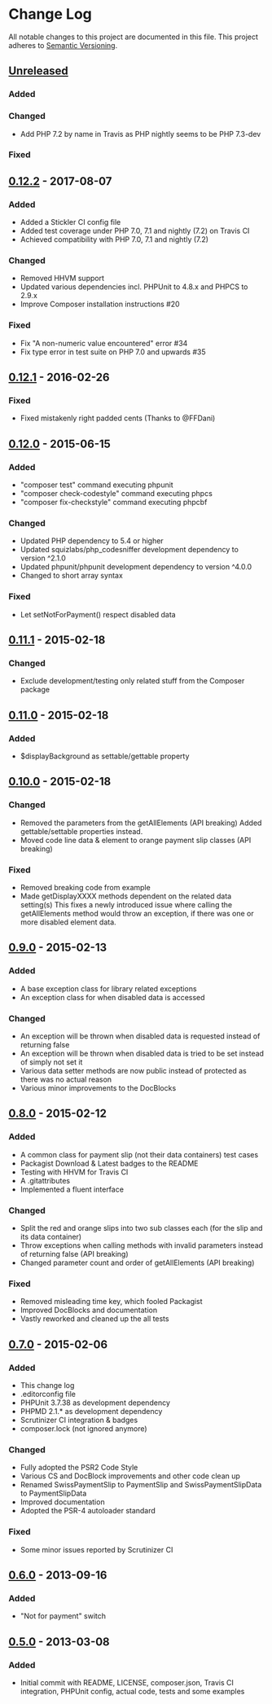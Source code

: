 # Change Log
All notable changes to this project are documented in this file.
This project adheres to [Semantic Versioning](http://semver.org/).

## [Unreleased](https://github.com/ravage84/SwissPaymentSlip/compare/0.12.2...master)
### Added

### Changed
- Add PHP 7.2 by name in Travis as PHP nightly seems to be PHP 7.3-dev

### Fixed

## [0.12.2](https://github.com/ravage84/SwissPaymentSlip/releases/tag/0.12.2) - 2017-08-07
### Added
- Added a Stickler CI config file
- Added test coverage under PHP 7.0, 7.1 and nightly (7.2) on Travis CI
- Achieved compatibility with PHP 7.0, 7.1 and nightly (7.2)

### Changed
- Removed HHVM support
- Updated various dependencies incl. PHPUnit to 4.8.x and PHPCS to 2.9.x
- Improve Composer installation instructions #20

### Fixed
- Fix "A non-numeric value encountered" error #34
- Fix type error in test suite on PHP 7.0 and upwards #35

## [0.12.1](https://github.com/ravage84/SwissPaymentSlip/releases/tag/0.12.1) - 2016-02-26
### Fixed
- Fixed mistakenly right padded cents (Thanks to @FFDani)

## [0.12.0](https://github.com/ravage84/SwissPaymentSlip/releases/tag/0.12.0) - 2015-06-15
### Added
- "composer test" command executing phpunit
- "composer check-codestyle" command executing phpcs
- "composer fix-checkstyle" command executing phpcbf

### Changed
- Updated PHP dependency to 5.4 or higher
- Updated squizlabs/php_codesniffer development dependency to version ^2.1.0
- Updated phpunit/phpunit development dependency to version ^4.0.0
- Changed to short array syntax

### Fixed
- Let setNotForPayment() respect disabled data

## [0.11.1](https://github.com/ravage84/SwissPaymentSlip/releases/tag/0.11.1) - 2015-02-18
### Changed
- Exclude development/testing only related stuff from the Composer package

## [0.11.0](https://github.com/ravage84/SwissPaymentSlip/releases/tag/0.11.0) - 2015-02-18
### Added
- $displayBackground as settable/gettable property

## [0.10.0](https://github.com/ravage84/SwissPaymentSlip/releases/tag/0.10.0) - 2015-02-18
### Changed
- Removed the parameters from the getAllElements (API breaking)
  Added gettable/settable properties instead.
- Moved code line data & element to orange payment slip classes (API breaking)

### Fixed
- Removed breaking code from example
- Made getDisplayXXXX methods dependent on the related data setting(s)
  This fixes a newly introduced issue where calling the getAllElements method
  would throw an exception, if there was one or more disabled element data.

## [0.9.0](https://github.com/ravage84/SwissPaymentSlip/releases/tag/0.9.0) - 2015-02-13
### Added
- A base exception class for library related exceptions
- An exception class for when disabled data is accessed

### Changed
- An exception will be thrown when disabled data is requested instead of returning false
- An exception will be thrown when disabled data is tried to be set instead of simply not set it
- Various data setter methods are now public instead of protected as there was no actual reason
- Various minor improvements to the DocBlocks

## [0.8.0](https://github.com/ravage84/SwissPaymentSlip/releases/tag/0.8.0) - 2015-02-12
### Added
- A common class for payment slip (not their data containers) test cases
- Packagist Download & Latest badges to the README
- Testing with HHVM for Travis CI
- A .gitattributes
- Implemented a fluent interface

### Changed
- Split the red and orange slips into two sub classes each (for the slip and its data container)
- Throw exceptions when calling methods with invalid parameters instead of returning false (API breaking)
- Changed parameter count and order of getAllElements (API breaking)

### Fixed
- Removed misleading time key, which fooled Packagist
- Improved DocBlocks and documentation
- Vastly reworked and cleaned up the all tests

## [0.7.0](https://github.com/ravage84/SwissPaymentSlip/releases/tag/0.7.0) - 2015-02-06
### Added
- This change log
- .editorconfig file
- PHPUnit 3.7.38 as development dependency
- PHPMD 2.1.* as development dependency
- Scrutinizer CI integration & badges
- composer.lock (not ignored anymore)

### Changed
- Fully adopted the PSR2 Code Style
- Various CS and DocBlock improvements and other code clean up
- Renamed SwissPaymentSlip to PaymentSlip and SwissPaymentSlipData to PaymentSlipData
- Improved documentation
- Adopted the PSR-4 autoloader standard

### Fixed
- Some minor issues reported by Scrutinizer CI

## [0.6.0](https://github.com/ravage84/SwissPaymentSlip/releases/tag/0.6.0) - 2013-09-16
### Added
- "Not for payment" switch

## [0.5.0](https://github.com/ravage84/SwissPaymentSlip/releases/tag/0.5.0) - 2013-03-08
### Added
- Initial commit with README, LICENSE, composer.json, Travis CI integration, PHPUnit config, actual code, tests and some examples
